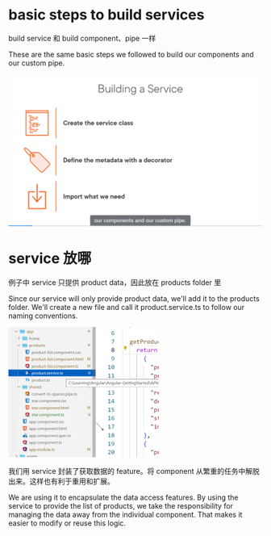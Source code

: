 # basic steps to build services

build service 和 build component、pipe 一样

These are the same basic steps we followed to build our components and our custom pipe.

<img src="imgs\services6.png" style="zoom:50%;" />

# service 放哪

例子中 service 只提供 product data，因此放在 products folder 里

Since our service will only provide product data, we'll add it to the products folder. We'll create a new file and call it product.service.ts to follow our naming conventions. 

<img src="imgs\services8.png" style="zoom:50%;" />

我们用 service 封装了获取数据的 feature。将 component 从繁重的任务中解脱出来。这样也有利于重用和扩展。

We are using it to encapsulate the data access features. By using the service to provide the list of products, we take the responsibility for managing the data away from the individual component. That makes it easier to modify or reuse this logic.
